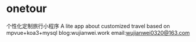 # onetour 
个性化定制旅行小程序
A lite app about customized travel
based on mpvue+koa3+mysql
blog:wujianwei.work
email:wujianwei0320@163.com
